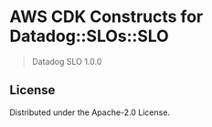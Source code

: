 # AWS CDK Constructs for Datadog::SLOs::SLO

> Datadog SLO 1.0.0


## License

Distributed under the Apache-2.0 License.
